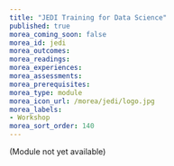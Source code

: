 ```yaml
---
title: "JEDI Training for Data Science"
published: true
morea_coming_soon: false
morea_id: jedi
morea_outcomes:
morea_readings:
morea_experiences:
morea_assessments:
morea_prerequisites:
morea_type: module
morea_icon_url: /morea/jedi/logo.jpg
morea_labels:
- Workshop
morea_sort_order: 140
---
```


(Module not yet available)
